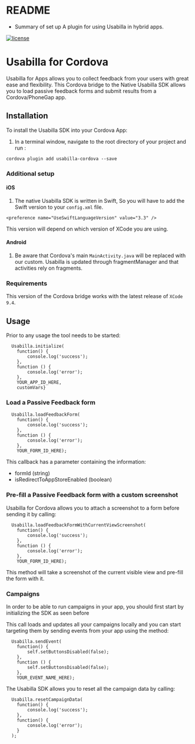 # README #

* Summary of set up
A plugin for using Usabilla in hybrid apps.


[![license](https://img.shields.io/badge/license-MIT-brightgreen.svg)](https://github.com/usabilla/usabilla-u4a-react-native/blob/develop/LICENSE)


# Usabilla for Cordova

Usabilla for Apps allows you to collect feedback from your users with great ease and flexibility.
This Cordova bridge to the Native Usabilla SDK allows you to load passive feedback forms and submit results from a Cordova/PhoneGap app.

## Installation

To install the Usabilla SDK into your Cordova App:
1. In a terminal window, navigate to the root directory of your project and run :

```
cordova plugin add usabilla-cordova --save
```

### Additional setup
#### iOS

1. The native Usabilla SDK is written in Swift, So you will have to add the Swift version to your `config.xml` file.
```
<preference name="UseSwiftLanguageVersion" value="3.3" />
```
This version will depend on which version of XCode you are using. 

#### Android

1. Be aware that Cordova's main `MainActivity.java` will be replaced with our custom. Usabilla is updated through fragmentManager and that activities rely on fragments.

### Requirements

This version of the Cordova bridge works with the latest release of `XCode 9.4`.

## Usage

Prior to any usage the tool needs to be started:

```
  Usabilla.initialize(
    function() {
        console.log('success');
    },
    function () {
        console.log('error');
    },
    YOUR_APP_ID_HERE,
    customVars}
```

### Load a Passive Feedback form

```
  Usabilla.loadFeedbackForm(
    function() {
        console.log('success');
    }, 
    function () {
        console.log('error');
    },
    YOUR_FORM_ID_HERE);
```

This callback has a parameter containing the information:
  - formId (string)
  - isRedirectToAppStoreEnabled (boolean)

### Pre-fill a Passive Feedback form with a custom screenshot

Usabilla for Cordova allows you to attach a screenshot to a form before sending it by calling:

```
  Usabilla.loadFeedbackFormWithCurrentViewScreenshot(
    function() {
        console.log('success');
    }, 
    function () {
        console.log('error');
    },
    YOUR_FORM_ID_HERE);
```

This method will take a screenshot of the current visible view and pre-fill the form with it.

### Campaigns

In order to be able to run campaigns in your app, you should first start by initializing the SDK as seen before

This call loads and updates all your campaigns locally and you can start targeting them by sending events from your app using the method:

```
  Usabilla.sendEvent(
    function() {
        self.setButtonsDisabled(false);
    }, 
    function () {
        self.setButtonsDisabled(false);
    },
    YOUR_EVENT_NAME_HERE);
```

The Usabilla SDK allows you to reset all the campaign data by calling:

```
  Usabilla.resetCampaignData(
    function() {
        console.log('success');
    },
    function() {
        console.log('error');
    }
  );
```

